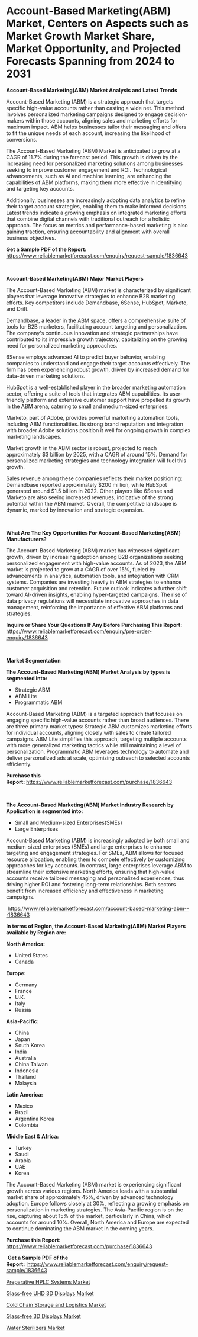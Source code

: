 <p><h1>Account-Based Marketing(ABM) Market, Centers on Aspects such as Market Growth Market Share, Market Opportunity, and Projected Forecasts Spanning from 2024 to 2031</h1></p><p><strong>Account-Based Marketing(ABM) Market Analysis and Latest Trends</strong></p>
<p><p>Account-Based Marketing (ABM) is a strategic approach that targets specific high-value accounts rather than casting a wide net. This method involves personalized marketing campaigns designed to engage decision-makers within those accounts, aligning sales and marketing efforts for maximum impact. ABM helps businesses tailor their messaging and offers to fit the unique needs of each account, increasing the likelihood of conversions.</p><p>The Account-Based Marketing (ABM) Market is anticipated to grow at a CAGR of 11.7% during the forecast period. This growth is driven by the increasing need for personalized marketing solutions among businesses seeking to improve customer engagement and ROI. Technological advancements, such as AI and machine learning, are enhancing the capabilities of ABM platforms, making them more effective in identifying and targeting key accounts. </p><p>Additionally, businesses are increasingly adopting data analytics to refine their target account strategies, enabling them to make informed decisions. Latest trends indicate a growing emphasis on integrated marketing efforts that combine digital channels with traditional outreach for a holistic approach. The focus on metrics and performance-based marketing is also gaining traction, ensuring accountability and alignment with overall business objectives.</p></p>
<p><strong>Get a Sample PDF of the Report:&nbsp;</strong> <a href="https://www.reliablemarketforecast.com/enquiry/request-sample/1836643?utm_campaign=1134&utm_medium=2&utm_source=Github&utm_content=ia&utm_term=19102024&utm_id=account-based-marketingabm">https://www.reliablemarketforecast.com/enquiry/request-sample/1836643</a></p>
<p>&nbsp;</p>
<p><strong>Account-Based Marketing(ABM) Major Market Players</strong></p>
<p><p>The Account-Based Marketing (ABM) market is characterized by significant players that leverage innovative strategies to enhance B2B marketing efforts. Key competitors include Demandbase, 6Sense, HubSpot, Marketo, and Drift. </p><p>Demandbase, a leader in the ABM space, offers a comprehensive suite of tools for B2B marketers, facilitating account targeting and personalization. The company's continuous innovation and strategic partnerships have contributed to its impressive growth trajectory, capitalizing on the growing need for personalized marketing approaches.</p><p>6Sense employs advanced AI to predict buyer behavior, enabling companies to understand and engage their target accounts effectively. The firm has been experiencing robust growth, driven by increased demand for data-driven marketing solutions. </p><p>HubSpot is a well-established player in the broader marketing automation sector, offering a suite of tools that integrates ABM capabilities. Its user-friendly platform and extensive customer support have propelled its growth in the ABM arena, catering to small and medium-sized enterprises.</p><p>Marketo, part of Adobe, provides powerful marketing automation tools, including ABM functionalities. Its strong brand reputation and integration with broader Adobe solutions position it well for ongoing growth in complex marketing landscapes.</p><p>Market growth in the ABM sector is robust, projected to reach approximately $3 billion by 2025, with a CAGR of around 15%. Demand for personalized marketing strategies and technology integration will fuel this growth.</p><p>Sales revenue among these companies reflects their market positioning: Demandbase reported approximately $200 million, while HubSpot generated around $1.5 billion in 2022. Other players like 6Sense and Marketo are also seeing increased revenues, indicative of the strong potential within the ABM market. Overall, the competitive landscape is dynamic, marked by innovation and strategic expansion.</p></p>
<p>&nbsp;</p>
<p><strong>What Are The Key Opportunities For Account-Based Marketing(ABM) Manufacturers?</strong></p>
<p><p>The Account-Based Marketing (ABM) market has witnessed significant growth, driven by increasing adoption among B2B organizations seeking personalized engagement with high-value accounts. As of 2023, the ABM market is projected to grow at a CAGR of over 15%, fueled by advancements in analytics, automation tools, and integration with CRM systems. Companies are investing heavily in ABM strategies to enhance customer acquisition and retention. Future outlook indicates a further shift toward AI-driven insights, enabling hyper-targeted campaigns. The rise of data privacy regulations will necessitate innovative approaches in data management, reinforcing the importance of effective ABM platforms and strategies.</p></p>
<p><strong>Inquire or Share Your Questions If Any Before Purchasing This Report:</strong> <a href="https://www.reliablemarketforecast.com/enquiry/pre-order-enquiry/1836643?utm_campaign=1134&utm_medium=2&utm_source=Github&utm_content=ia&utm_term=19102024&utm_id=account-based-marketingabm">https://www.reliablemarketforecast.com/enquiry/pre-order-enquiry/1836643</a></p>
<p>&nbsp;</p>
<p><strong>Market Segmentation</strong></p>
<p><strong>The Account-Based Marketing(ABM) Market Analysis by types is segmented into:</strong></p>
<p><ul><li>Strategic ABM</li><li>ABM Lite</li><li>Programmatic ABM</li></ul></p>
<p><p>Account-Based Marketing (ABM) is a targeted approach that focuses on engaging specific high-value accounts rather than broad audiences. There are three primary market types: Strategic ABM customizes marketing efforts for individual accounts, aligning closely with sales to create tailored campaigns. ABM Lite simplifies this approach, targeting multiple accounts with more generalized marketing tactics while still maintaining a level of personalization. Programmatic ABM leverages technology to automate and deliver personalized ads at scale, optimizing outreach to selected accounts efficiently.</p></p>
<p><strong>Purchase this Report:&nbsp;</strong><a href="https://www.reliablemarketforecast.com/purchase/1836643?utm_campaign=1134&utm_medium=2&utm_source=Github&utm_content=ia&utm_term=19102024&utm_id=account-based-marketingabm">https://www.reliablemarketforecast.com/purchase/1836643</a></p>
<p>&nbsp;</p>
<p><strong>The Account-Based Marketing(ABM) Market Industry Research by Application is segmented into:</strong></p>
<p><ul><li>Small and Medium-sized Enterprises(SMEs)</li><li>Large Enterprises</li></ul></p>
<p><p>Account-Based Marketing (ABM) is increasingly adopted by both small and medium-sized enterprises (SMEs) and large enterprises to enhance targeting and engagement strategies. For SMEs, ABM allows for focused resource allocation, enabling them to compete effectively by customizing approaches for key accounts. In contrast, large enterprises leverage ABM to streamline their extensive marketing efforts, ensuring that high-value accounts receive tailored messaging and personalized experiences, thus driving higher ROI and fostering long-term relationships. Both sectors benefit from increased efficiency and effectiveness in marketing campaigns.</p></p>
<p><a href="https://www.reliablemarketforecast.com/account-based-marketing-abm--r1836643?utm_campaign=1134&utm_medium=2&utm_source=Github&utm_content=ia&utm_term=19102024&utm_id=account-based-marketingabm">&nbsp;https://www.reliablemarketforecast.com/account-based-marketing-abm--r1836643</a></p>
<p><strong>In terms of Region, the Account-Based Marketing(ABM) Market Players available by Region are:</strong></p>
<p>
    <p> <strong> North America: </strong>
        <ul>
            <li>United States</li>
            <li>Canada</li>
        </ul>
        </p> 
    <p> <strong> Europe: </strong>
        <ul>
            <li>Germany</li>
            <li>France</li>
            <li>U.K.</li>
            <li>Italy</li>
            <li>Russia</li>
        </ul>
        </p> 
    <p> <strong> Asia-Pacific: </strong>
        <ul>
            <li>China</li>
            <li>Japan</li>
            <li>South Korea</li>
            <li>India</li>
            <li>Australia</li>
            <li>China Taiwan</li>
            <li>Indonesia</li>
            <li>Thailand</li>
            <li>Malaysia</li>
        </ul>
        </p> 
    <p> <strong> Latin America: </strong>
        <ul>
            <li>Mexico</li>
            <li>Brazil</li>
            <li>Argentina Korea</li>
            <li>Colombia</li>
        </ul>
        </p> 
    <p> <strong> Middle East & Africa: </strong>
        <ul>
            <li>Turkey</li>
            <li>Saudi</li>
            <li>Arabia</li>
            <li>UAE</li>
            <li>Korea</li>
        </ul>
    </p>
    </p>
<p><p>The Account-Based Marketing (ABM) market is experiencing significant growth across various regions. North America leads with a substantial market share of approximately 45%, driven by advanced technology adoption. Europe follows closely at 30%, reflecting a growing emphasis on personalization in marketing strategies. The Asia-Pacific region is on the rise, capturing about 15% of the market, particularly in China, which accounts for around 10%. Overall, North America and Europe are expected to continue dominating the ABM market in the coming years.</p></p>
<p><strong>Purchase this Report: </strong><a href="https://www.reliablemarketforecast.com/purchase/1836643?utm_campaign=1134&utm_medium=2&utm_source=Github&utm_content=ia&utm_term=19102024&utm_id=account-based-marketingabm">https://www.reliablemarketforecast.com/purchase/1836643</a></p>
<p>&nbsp;<strong>Get a Sample PDF of the Report:&nbsp;&nbsp;</strong><a href="https://www.reliablemarketforecast.com/enquiry/request-sample/1836643?utm_campaign=1134&utm_medium=2&utm_source=Github&utm_content=ia&utm_term=19102024&utm_id=account-based-marketingabm">https://www.reliablemarketforecast.com/enquiry/request-sample/1836643</a></p>
<p><strong></strong></p>
<p><p><a href="https://issuu.com/reportprime-2/docs/preparative-hplc-systems-market-siz_28e914e44dbf2a?utm_campaign=1134&utm_medium=2&utm_source=Github&utm_content=ia&utm_term=19102024&utm_id=account-based-marketingabm">Preparative HPLC Systems Market</a></p><p><a href="https://www.linkedin.com/pulse/strategic-insights-global-glass-free-uhd-3d-displays-market-trends-gwskf?utm_campaign=1134&utm_medium=2&utm_source=Github&utm_content=ia&utm_term=19102024&utm_id=account-based-marketingabm">Glass-free UHD 3D Displays Market</a></p><p><a href="https://github.com/wydramppetrox/Market-Research-Report-List-1/blob/main/cold-chain-storage-and-logistics-market.md?utm_campaign=1134&utm_medium=2&utm_source=Github&utm_content=ia&utm_term=19102024&utm_id=account-based-marketingabm">Cold Chain Storage and Logistics Market</a></p><p><a href="https://www.linkedin.com/pulse/driving-forces-global-glass-free-3d-displays-market-trends-applications-mpflf?utm_campaign=1134&utm_medium=2&utm_source=Github&utm_content=ia&utm_term=19102024&utm_id=account-based-marketingabm">Glass-free 3D Displays Market</a></p><p><a href="https://issuu.com/reportprime-2/docs/water-sterilizers-market-size-2030._0852fa60324c48?utm_campaign=1134&utm_medium=2&utm_source=Github&utm_content=ia&utm_term=19102024&utm_id=account-based-marketingabm">Water Sterilizers Market</a></p></p>